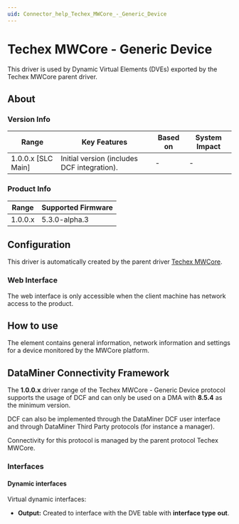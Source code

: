 ```yaml
---
uid: Connector_help_Techex_MWCore_-_Generic_Device
---
```


# Techex MWCore - Generic Device

This driver is used by Dynamic Virtual Elements (DVEs) exported by the Techex MWCore parent driver.

## About

### Version Info

| **Range**            | **Key Features**                            | **Based on** | **System Impact** |
|----------------------|---------------------------------------------|--------------|-------------------|
| 1.0.0.x \[SLC Main\] | Initial version (includes DCF integration). | \-           | \-                |

### Product Info

| **Range** | **Supported Firmware** |
|-----------|------------------------|
| 1.0.0.x   | 5.3.0-alpha.3          |

## Configuration

This driver is automatically created by the parent driver [Techex MWCore](xref:Connector_help_Techex_MWCore).

### Web Interface

The web interface is only accessible when the client machine has network access to the product.

## How to use

The element contains general information, network information and settings for a device monitored by the MWCore platform.

## DataMiner Connectivity Framework

The **1.0.0.x** driver range of the Techex MWCore - Generic Device protocol supports the usage of DCF and can only be used on a DMA with **8.5.4** as the minimum version.

DCF can also be implemented through the DataMiner DCF user interface and through DataMiner Third Party protocols (for instance a manager).

Connectivity for this protocol is managed by the parent protocol Techex MWCore.

### Interfaces

#### Dynamic interfaces

Virtual dynamic interfaces:

- **Output:** Created to interface with the DVE table with **interface type** **out**.
